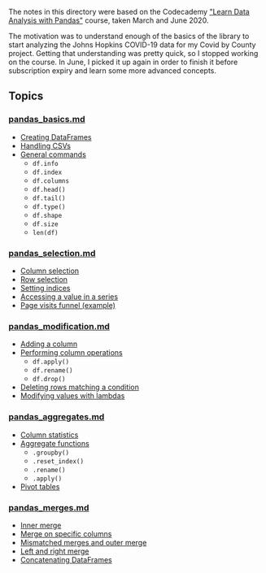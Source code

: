 The notes in this directory were based on the Codecademy ["Learn Data Analysis with Pandas"](https://www.codecademy.com/learn/data-processing-pandas) course, taken March and June 2020.

The motivation was to understand enough of the basics of the library to start analyzing the Johns Hopkins COVID-19 data for my Covid by County project.  Getting that understanding was pretty quick, so I stopped working on the course.  In June, I picked it up again in order to finish it before subscription expiry and learn some more advanced concepts.

## Topics

### [pandas_basics.md](pandas_basics.md)

* [Creating DataFrames](pandas_basics.md#creating-a-dataframe)
* [Handling CSVs](pandas_basics.md#loading-and-saving-csvs)
* [General commands](pandas_basics.md#general-commands)
   * `df.info`
   * `df.index`
   * `df.columns`
   * `df.head()`
   * `df.tail()`
   * `df.type()`
   * `df.shape`
   * `df.size`
   * `len(df)`

### [pandas_selection.md](pandas_selection.md)

* [Column selection](pandas_selection.md#column-selection)
* [Row selection](pandas_selection.md#row-selection)
* [Setting indices](pandas_selection.md#setting-indices)
* [Accessing a value in a series](pandas_selection.md#accessing-a-value-in-a-series)
* [Page visits funnel (example)](pandas_selection.md#page-visits-funnel-project)


### [pandas_modification.md](pandas_modification.md)

* [Adding a column](pandas_modification.md#adding-a-column)
* [Performing column operations](pandas_modification.md#performing-column-operations)
   * `df.apply()`
   * `df.rename()`
   * `df.drop()`
* [Deleting rows matching a condition](pandas_modification.md#deleting-rows-matching-a-condition)
* [Modifying values with lambdas](pandas_modification.md#modifying-values-with-lambdas)

### [pandas_aggregates.md](pandas_aggregates.md)

* [Column statistics](pandas_aggregates.md#column-statistics)
* [Aggregate functions](pandas_aggregates.md#aggregate-functions)
   * `.groupby()`
   * `.reset_index()`
   * `.rename()`
   * `.apply()`
* [Pivot tables](pandas_aggregates.md#pivot-tables)

### [pandas_merges.md](pandas_merges.md)

* [Inner merge](pandas_merges.md#inner-merge)
* [Merge on specific columns](pandas_merges.md#merge-on-specific-columns)
* [Mismatched merges and outer merge](pandas_merges.md#mismatched-merges-and-outer-merge)
* [Left and right merge](pandas_merges.md#left-and-right-merge)
* [Concatenating DataFrames](pandas_merges.md#concatenating-dataframes)


